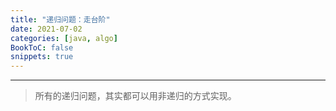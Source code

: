 ```yaml
---
title: "递归问题：走台阶"
date: 2021-07-02
categories: [java, algo]
BookToC: false
snippets: true
---
```


---

> 所有的递归问题，其实都可以用非递归的方式实现。
